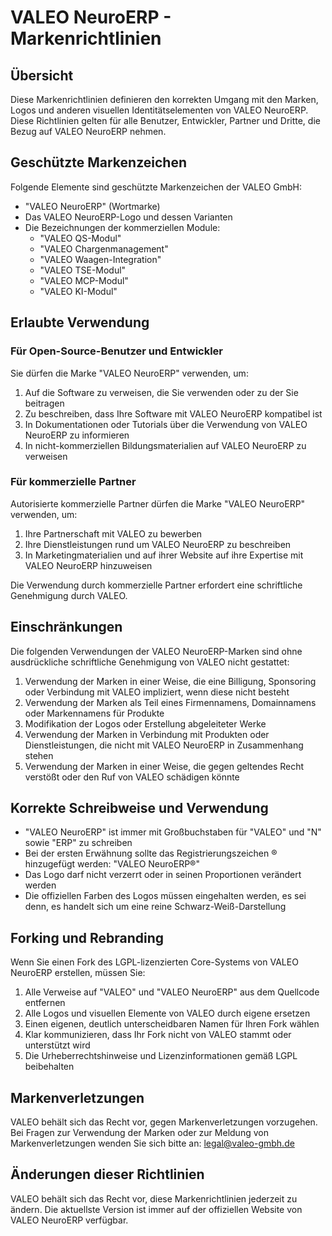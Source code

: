 # VALEO NeuroERP - Markenrichtlinien

## Übersicht

Diese Markenrichtlinien definieren den korrekten Umgang mit den Marken, Logos und anderen visuellen Identitätselementen von VALEO NeuroERP. Diese Richtlinien gelten für alle Benutzer, Entwickler, Partner und Dritte, die Bezug auf VALEO NeuroERP nehmen.

## Geschützte Markenzeichen

Folgende Elemente sind geschützte Markenzeichen der VALEO GmbH:

- "VALEO NeuroERP" (Wortmarke)
- Das VALEO NeuroERP-Logo und dessen Varianten
- Die Bezeichnungen der kommerziellen Module:
  - "VALEO QS-Modul"
  - "VALEO Chargenmanagement"
  - "VALEO Waagen-Integration"
  - "VALEO TSE-Modul"
  - "VALEO MCP-Modul"
  - "VALEO KI-Modul"

## Erlaubte Verwendung

### Für Open-Source-Benutzer und Entwickler

Sie dürfen die Marke "VALEO NeuroERP" verwenden, um:

1. Auf die Software zu verweisen, die Sie verwenden oder zu der Sie beitragen
2. Zu beschreiben, dass Ihre Software mit VALEO NeuroERP kompatibel ist
3. In Dokumentationen oder Tutorials über die Verwendung von VALEO NeuroERP zu informieren
4. In nicht-kommerziellen Bildungsmaterialien auf VALEO NeuroERP zu verweisen

### Für kommerzielle Partner

Autorisierte kommerzielle Partner dürfen die Marke "VALEO NeuroERP" verwenden, um:

1. Ihre Partnerschaft mit VALEO zu bewerben
2. Ihre Dienstleistungen rund um VALEO NeuroERP zu beschreiben
3. In Marketingmaterialien und auf ihrer Website auf ihre Expertise mit VALEO NeuroERP hinzuweisen

Die Verwendung durch kommerzielle Partner erfordert eine schriftliche Genehmigung durch VALEO.

## Einschränkungen

Die folgenden Verwendungen der VALEO NeuroERP-Marken sind ohne ausdrückliche schriftliche Genehmigung von VALEO nicht gestattet:

1. Verwendung der Marken in einer Weise, die eine Billigung, Sponsoring oder Verbindung mit VALEO impliziert, wenn diese nicht besteht
2. Verwendung der Marken als Teil eines Firmennamens, Domainnamens oder Markennamens für Produkte
3. Modifikation der Logos oder Erstellung abgeleiteter Werke
4. Verwendung der Marken in Verbindung mit Produkten oder Dienstleistungen, die nicht mit VALEO NeuroERP in Zusammenhang stehen
5. Verwendung der Marken in einer Weise, die gegen geltendes Recht verstößt oder den Ruf von VALEO schädigen könnte

## Korrekte Schreibweise und Verwendung

- "VALEO NeuroERP" ist immer mit Großbuchstaben für "VALEO" und "N" sowie "ERP" zu schreiben
- Bei der ersten Erwähnung sollte das Registrierungszeichen ® hinzugefügt werden: "VALEO NeuroERP®"
- Das Logo darf nicht verzerrt oder in seinen Proportionen verändert werden
- Die offiziellen Farben des Logos müssen eingehalten werden, es sei denn, es handelt sich um eine reine Schwarz-Weiß-Darstellung

## Forking und Rebranding

Wenn Sie einen Fork des LGPL-lizenzierten Core-Systems von VALEO NeuroERP erstellen, müssen Sie:

1. Alle Verweise auf "VALEO" und "VALEO NeuroERP" aus dem Quellcode entfernen
2. Alle Logos und visuellen Elemente von VALEO durch eigene ersetzen
3. Einen eigenen, deutlich unterscheidbaren Namen für Ihren Fork wählen
4. Klar kommunizieren, dass Ihr Fork nicht von VALEO stammt oder unterstützt wird
5. Die Urheberrechtshinweise und Lizenzinformationen gemäß LGPL beibehalten

## Markenverletzungen

VALEO behält sich das Recht vor, gegen Markenverletzungen vorzugehen. Bei Fragen zur Verwendung der Marken oder zur Meldung von Markenverletzungen wenden Sie sich bitte an: legal@valeo-gmbh.de

## Änderungen dieser Richtlinien

VALEO behält sich das Recht vor, diese Markenrichtlinien jederzeit zu ändern. Die aktuellste Version ist immer auf der offiziellen Website von VALEO NeuroERP verfügbar. 